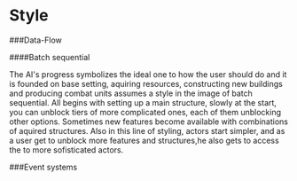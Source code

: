 Style
=====

###Data-Flow

####Batch sequential

The AI's progress symbolizes the ideal one to how the user should do and it is founded on base setting, aquiring resources, constructing new buildings and producing combat units assumes a style in the image of batch sequential. 
All begins with setting up a main structure, slowly at the start, you can unblock tiers of more complicated ones, each of them unblocking other options. Sometimes new features become available with combinations of aquired structures.
Also in this line of styling, actors start simpler, and as a user get to unblock more features and structures,he also gets to access the to more sofisticated actors.

###Event systems

